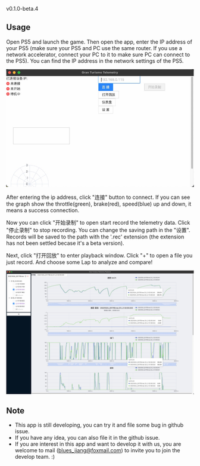 v0.1.0-beta.4

## Usage

Open PS5 and launch the game. Then open the app, enter the IP address of your PS5 (make sure your PS5 and PC use the same router. If you use a network accelerator, connect your PC to it to make sure PC can connect to the PS5). You can find the IP address in the network settings of the PS5.

![Main Window](https://github.com/BluesJiang/gran-turismo-telemetry-app/blob/main/img/20221101112339.jpg)

After entering the ip address, click "连接" button to connect. If you can see the graph show the throttle(green), brake(red), speed(blue) up and down, it means a success connection.

Now you can click "开始录制" to open start record the telemetry data. Click "停止录制"  to stop recording. You can change the saving path in the "设置". Records will be saved to the path with the '.rec' extension (the extension has not been settled becase it's a beta version).

Next, click "打开回放" to enter playback window. Click "+" to open a file you just record. And choose some Lap to analyze and compare!

![Play BackWindow](https://github.com/BluesJiang/gran-turismo-telemetry-app/blob/main/img/20221101112437.jpg)

## Note

* This app is still developing, you can try it and file some bug in github issue.
* If you have any idea, you can also file it in the github issue.
* If you are interest in this app and want to develop it with us, you are welcome to mail (blues_jiang@foxmail.com) to invite you to join the develop team. :)